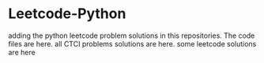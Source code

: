 # Leetcode-Python
adding the python leetcode problem solutions in this repositories. 
The code files are here.
all CTCI problems solutions are here.
some leetcode solutions are here




































































































































































































































































































































































































































































































































































































































































































































































































































































































































































































